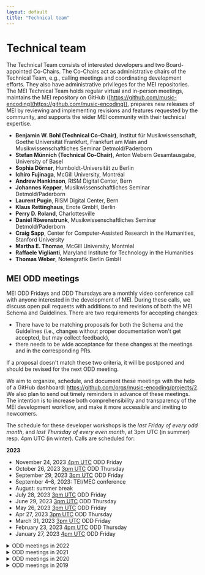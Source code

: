 ```yaml
---
layout: default
title: "Technical team"
---
```

# Technical team

The Technical Team consists of interested developers and two Board-appointed Co-Chairs. The Co-Chairs act as administrative chairs of the Technical Team, e.g., calling meetings and coordinating development efforts. They also have administrative privileges for the MEI repositories. The MEI Technical Team holds regular virtual and in-person meetings, maintains the MEI repository on GitHub ([https://github.com/music-encoding](https://github.com/music-encoding)), prepares new releases of MEI by reviewing and implementing revisions and features requested by the community, and supports the wider MEI community with their technical expertise.

* **Benjamin W. Bohl (Technical Co-Chair)**, Institut für Musikwissenschaft, Goethe Universität Frankfurt, Frankfurt am Main and Musikwissenschaftliches Seminar Detmold/Paderborn
* **Stefan Münnich (Technical Co-Chair)**, Anton Webern Gesamtausgabe, University of Basel
* **Sophia Dörner**, Humboldt-Universität zu Berlin
* **Ichiro Fujinaga**, McGill University, Montréal
* **Andrew Hankinson**, RISM Digital Center, Bern
* **Johannes Kepper**, Musikwissenschaftliches Seminar Detmold/Paderborn
* **Laurent Pugin**, RISM Digital Center, Bern
* **Klaus Rettinghaus**, Enote GmbH, Berlin
* **Perry D. Roland**, Charlottesville
* **Daniel Röwenstrunk**, Musikwissenschaftliches Seminar Detmold/Paderborn
* **Craig Sapp**, Center for Computer-Assisted Research in the Humanities, Stanford University
* **Martha E. Thomae**, McGill University, Montréal
* **Raffaele Viglianti**, Maryland Institute for Technology in the Humanities
* **Thomas Weber**, Notengrafik Berlin GmbH


## MEI ODD meetings

MEI ODD Fridays and ODD Thursdays are a monthly video conference call with anyone interested in the development of MEI. During these calls, we discuss open pull requests with additions to and revisions of both the MEI Schema and Guidelines. There are two requirements for accepting changes:

* There have to be matching proposals for both the Schema and the Guidelines (i.e., changes without proper documentation won't get accepted, but may collect feedback),
* there needs to be wide acceptance for these changes at the meetings and in the corresponding PRs.

If a proposal doesn't match these two criteria, it will be postponed and should be revised for the next ODD meeting.

We aim to organize, schedule, and document these meetings with the help of a GitHub dashboard: https://github.com/orgs/music-encoding/projects/2. We also plan to send out timely reminders in advance of these meetings. The intention is to increase both comprehensibility and transparency of the MEI development workflow, and make it more accessible and inviting to newcomers.

The schedule for these developer workshops is the _last Friday of every odd month_, and _last Thursday of every even month_, at 3pm UTC (in summer) resp. 4pm UTC (in winter). Calls are scheduled for:

**2023**

* November 24, 2023 [4pm UTC](https://www.timeanddate.com/worldclock/converter.html?iso=20231124T150000&p1=1440) ODD Friday
* October 26, 2023 [3pm UTC](https://www.timeanddate.com/worldclock/converter.html?iso=20231026T150000&p1=1440) ODD Thursday
* September 29, 2023 [3pm UTC](https://www.timeanddate.com/worldclock/converter.html?iso=20230929T150000&p1=1440) ODD Friday
* September 4–8, 2023: TEI/MEC conference
* August: summer break
* July 28, 2023 [3pm UTC](https://www.timeanddate.com/worldclock/converter.html?iso=20230728T150000&p1=1440) ODD Friday
* June 29, 2023 [3pm UTC](https://www.timeanddate.com/worldclock/converter.html?iso=20230629T150000&p1=1440) ODD Thursday
* May 26, 2023 [3pm UTC](https://www.timeanddate.com/worldclock/converter.html?iso=20230526T150000&p1=1440) ODD Friday
* Apr 27, 2023 [3pm UTC](https://www.timeanddate.com/worldclock/converter.html?iso=20230427T150000&p1=1440) ODD Thursday
* March 31, 2023 [3pm UTC](https://www.timeanddate.com/worldclock/converter.html?iso=20230331T150000&p1=1440) ODD Friday
* February 23, 2023 [4pm UTC](https://www.timeanddate.com/worldclock/converter.html?iso=20230223T160000&p1=1440) ODD Thursday
* January 27, 2023 [4pm UTC](https://www.timeanddate.com/worldclock/converter.html?iso=20230127T160000&p1=1440) ODD Friday

<details>
  <summary>ODD meetings in 2022</summary>

* November 25, 2022, <a href="https://www.timeanddate.com/worldclock/converter.html?iso=20221125T140000&p1=1440">2pm UTC</a> ODD Friday <br/>
* October 27, 2022, <a href="https://www.timeanddate.com/worldclock/converter.html?iso=20221027T130000&p1=1440">1pm UTC</a> ODD Thursday <br/>
* September 23, 2022, <a href="https://www.timeanddate.com/worldclock/converter.html?iso=20220923T130000&p1=1440">1pm UTC</a> ODD Friday <br/>
* August: Summer break <br/>
* July 29, 2022, <a href="https://www.timeanddate.com/worldclock/converter.html?iso=20220729T130000&p1=1440">1pm UTC</a> ODD Friday <br/>
* June 30, 2022, <a href="https://www.timeanddate.com/worldclock/converter.html?iso=20220630T130000&p1=1440">1pm UTC</a> ODD Thursday <br/>
* May 27, 2022, <a href="https://www.timeanddate.com/worldclock/converter.html?iso=20220527T130000&p1=1440">1pm UTC</a> ODD Friday <br/>
* April 28, 2022, <a href="https://www.timeanddate.com/worldclock/converter.html?iso=20220428T130000&p1=1440">1pm UTC</a> ODD Thursday <br/>
* March 25, 2022, <a href="https://www.timeanddate.com/worldclock/converter.html?iso=20220325T140000&p1=1440">2pm UTC</a> ODD Friday <br/>
* February 24, 2022, <a href="https://www.timeanddate.com/worldclock/converter.html?iso=20220224T140000&p1=1440">2pm UTC</a> ODD Thursday <br/>
* January 28, 2022, <a href="https://www.timeanddate.com/worldclock/converter.html?iso=20220128T140000&p1=1440">2pm UTC</a> ODD Friday <br/>
</details>

<details>
  <summary>ODD meetings in 2021</summary>

  * November 26, 2021, <a href="https://www.timeanddate.com/worldclock/converter.html?iso=20211126T150000&p1=1440">3pm UTC</a> ODD Friday <br/>
  * October 28, 2021, <a href="https://www.timeanddate.com/worldclock/converter.html?iso=20211028T140000&p1=1440">2pm UTC</a> ODD Thursday <br/>
  * September 24, 2021, <a href="https://www.timeanddate.com/worldclock/converter.html?iso=20210924T130000&p1=1440">1pm UTC</a> ODD Friday <br/>
  * July (to be announced: during MEC, 19-22 July), ODD Friday <br/>
  * June 24, 2021, <a href="https://www.timeanddate.com/worldclock/converter.html?iso=20210624T130000&p1=1440">1pm UTC</a> ODD Thursday <br/>
  * May 28, 2021, <a href="https://www.timeanddate.com/worldclock/converter.html?iso=20210528T130000&p1=1440">1pm UTC</a> ODD Friday <br/>
  * April 29, 2021, <a href="https://www.timeanddate.com/worldclock/converter.html?iso=20210429T130000&p1=1440">1pm UTC</a> ODD Thursday <br/>
  * March 26, 2021, <a href="https://www.timeanddate.com/worldclock/converter.html?iso=20210326T130000&p1=1440">1pm UTC</a> ODD Friday <br/>
  * February 25, 2021, <a href="https://www.timeanddate.com/worldclock/converter.html?iso=20210225T130000&p1=1440">1pm UTC</a> ODD Thursday <br/>
  * January 29, 2021, <a href="https://www.timeanddate.com/worldclock/converter.html?iso=20210129T130000&p1=1440">1pm UTC</a> ODD Friday <br/>
</details>

<details>
  <summary>ODD meetings in 2020</summary>

  * November 27, 2020, 1pm UTC ODD Friday <br/>
  * October 29, 2020, 1pm UTC ODD Thursday <br/>
  * September 25, 2020, 1pm UTC ODD Friday <br/>
  * August 27, 2020, 1pm UTC ODD Thursday <br/>
  * July 31, 2020, 1pm UTC ODD Friday <br/>
  * June 25, 2020, 1pm UTC ODD Thursday <br/>
  * May 25, 2020: during MEC Boston <br/>
  * March 27, 2020, 1pm UTC <br/>
  * January 31, 2020, 1pm UTC <br/>
</details>

<details>
  <summary>ODD meetings in 2019</summary>

  * November 29, 2019, 1pm UTC
</details>
